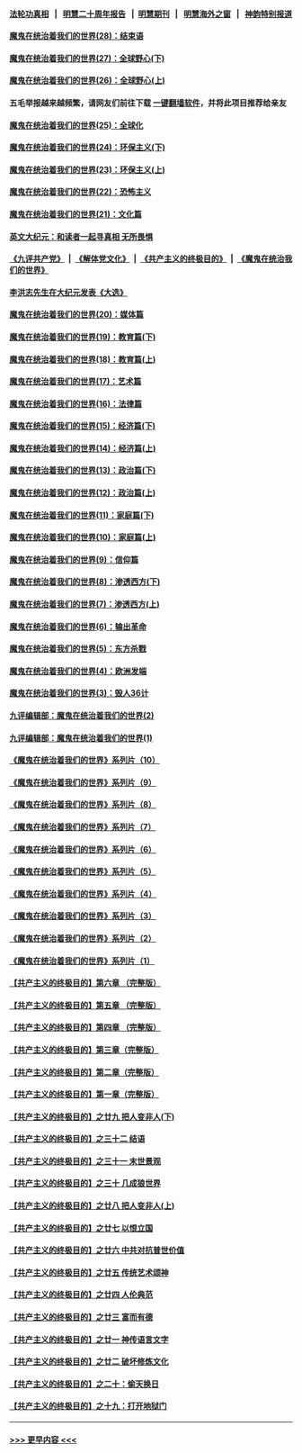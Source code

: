 #### [法轮功真相](https://github.com/gfw-breaker/truth/blob/master/README.md?t=0) &nbsp;&nbsp;|&nbsp;&nbsp; [明慧二十周年报告](https://github.com/gfw-breaker/mh-reports/blob/master/README.md?t=0) &nbsp;&nbsp;|&nbsp;&nbsp;[明慧期刊](https://github.com/gfw-breaker/mh-qikan) &nbsp;&nbsp;|&nbsp;&nbsp; [明慧海外之窗](https://github.com/gfw-breaker/mh-news/blob/master/README.md?t=0) &nbsp;&nbsp;|&nbsp;&nbsp; [神韵特别报道](https://github.com/gfw-breaker/mh-news/blob/master/shenyun.md?t=0)
#### [魔鬼在统治着我们的世界(28)：结束语](../pages/nsc422/n10936246.md?t=07122151) 
#### [魔鬼在统治着我们的世界(27)：全球野心(下)](../pages/nsc422/n10928319.md?t=07122151) 
#### [魔鬼在统治着我们的世界(26)：全球野心(上)](../pages/nsc422/n10900318.md?t=07122151) 
#### 五毛举报越来越频繁，请网友们前往下载 [一键翻墙软件](https://github.com/gfw-breaker/ssr-accounts)，并将此项目推荐给亲友
#### [魔鬼在统治着我们的世界(25)：全球化](../pages/nsc422/n10788205.md?t=07122151) 
#### [魔鬼在统治着我们的世界(24)：环保主义(下)](../pages/nsc422/n10695307.md?t=07122151) 
#### [魔鬼在统治着我们的世界(23)：环保主义(上)](../pages/nsc422/n10688613.md?t=07122151) 
#### [魔鬼在统治着我们的世界(22)：恐怖主义](../pages/nsc422/n10614727.md?t=07122151) 
#### [魔鬼在统治着我们的世界(21)：文化篇](../pages/nsc422/n10597706.md?t=07122151) 
#### [英文大纪元：和读者一起寻真相 无所畏惧](../pages/nsc422/n12542027.md?t=07122151) 
#### [《九评共产党》](https://github.com/begood0513/9ping.md/blob/master/README.md) &nbsp;|&nbsp; [《解体党文化》](../../../../jtdwh.md/blob/master/README.md)  &nbsp;|&nbsp; [《共产主义的终极目的》](../../../../gczydzjmd.md/blob/master/README.md) &nbsp;|&nbsp; [《魔鬼在统治我们的世界》](../../../../mgztzwmdsj.md/blob/master/README.md) 
#### [李洪志先生在大纪元发表《大选》](../pages/nsc422/n12534746.md?t=07122151) 
#### [魔鬼在统治着我们的世界(20)：媒体篇](../pages/nsc422/n10586579.md?t=07122151) 
#### [魔鬼在统治着我们的世界(19)：教育篇(下)](../pages/nsc422/n10564808.md?t=07122151) 
#### [魔鬼在统治着我们的世界(18)：教育篇(上)](../pages/nsc422/n10526970.md?t=07122151) 
#### [魔鬼在统治着我们的世界(17)：艺术篇](../pages/nsc422/n10499093.md?t=07122151) 
#### [魔鬼在统治着我们的世界(16)：法律篇](../pages/nsc422/n10485969.md?t=07122151) 
#### [魔鬼在统治着我们的世界(15)：经济篇(下)](../pages/nsc422/n10469975.md?t=07122151) 
#### [魔鬼在统治着我们的世界(14)：经济篇(上)](../pages/nsc422/n10457370.md?t=07122151) 
#### [魔鬼在统治着我们的世界(13)：政治篇(下)](../pages/nsc422/n10448270.md?t=07122151) 
#### [魔鬼在统治着我们的世界(12)：政治篇(上)](../pages/nsc422/n10444576.md?t=07122151) 
#### [魔鬼在统治着我们的世界(11)：家庭篇(下)](../pages/nsc422/n10440961.md?t=07122151) 
#### [魔鬼在统治着我们的世界(10)：家庭篇(上)](../pages/nsc422/n10435448.md?t=07122151) 
#### [魔鬼在统治着我们的世界(9)：信仰篇](../pages/nsc422/n10432159.md?t=07122151) 
#### [魔鬼在统治着我们的世界(8)：渗透西方(下)](../pages/nsc422/n10429603.md?t=07122151) 
#### [魔鬼在统治着我们的世界(7)：渗透西方(上)](../pages/nsc422/n10426013.md?t=07122151) 
#### [魔鬼在统治着我们的世界(6)：输出革命](../pages/nsc422/n10421536.md?t=07122151) 
#### [魔鬼在统治着我们的世界(5)：东方杀戮](../pages/nsc422/n10417707.md?t=07122151) 
#### [魔鬼在统治着我们的世界(4)：欧洲发端](../pages/nsc422/n10414890.md?t=07122151) 
#### [魔鬼在统治着我们的世界(3)：毁人36计](../pages/nsc422/n10411583.md?t=07122151) 
#### [九评编辑部：魔鬼在统治着我们的世界(2)](../pages/nsc422/n10410036.md?t=07122151) 
#### [九评编辑部：魔鬼在统治着我们的世界(1)](../pages/nsc422/n10406825.md?t=07122151) 
#### [《魔鬼在统治着我们的世界》系列片（10）](../pages/nsc422/n12292670.md?t=07122151) 
#### [《魔鬼在统治着我们的世界》系列片（9）](../pages/nsc422/n12290859.md?t=07122151) 
#### [《魔鬼在统治着我们的世界》系列片（8）](../pages/nsc422/n12287445.md?t=07122151) 
#### [《魔鬼在统治着我们的世界》系列片（7）](../pages/nsc422/n12283425.md?t=07122151) 
#### [《魔鬼在统治着我们的世界》系列片（6）](../pages/nsc422/n12282314.md?t=07122151) 
#### [《魔鬼在统治着我们的世界》系列片（5）](../pages/nsc422/n12281419.md?t=07122151) 
#### [《魔鬼在统治着我们的世界》系列片（4）](../pages/nsc422/n12274024.md?t=07122151) 
#### [《魔鬼在统治着我们的世界》系列片（3）](../pages/nsc422/n12271322.md?t=07122151) 
#### [《魔鬼在统治着我们的世界》系列片（2）](../pages/nsc422/n12269049.md?t=07122151) 
#### [《魔鬼在统治着我们的世界》系列片（1）](../pages/nsc422/n12267575.md?t=07122151) 
#### [【共产主义的终极目的】第六章 （完整版）](../pages/nsc422/n11428913.md?t=07122151) 
#### [【共产主义的终极目的】第五章 （完整版）](../pages/nsc422/n11428912.md?t=07122151) 
#### [【共产主义的终极目的】第四章 （完整版）](../pages/nsc422/n11428907.md?t=07122151) 
#### [【共产主义的终极目的】第三章（完整版）](../pages/nsc422/n11428848.md?t=07122151) 
#### [【共产主义的终极目的】第二章（完整版）](../pages/nsc422/n11428831.md?t=07122151) 
#### [【共产主义的终极目的】第一章（完整版）](../pages/nsc422/n11417651.md?t=07122151) 
#### [【共产主义的终极目的】之廿九 把人变非人(下)](../pages/nsc422/n11344140.md?t=07122151) 
#### [【共产主义的终极目的】之三十二 结语](../pages/nsc422/n11360535.md?t=07122151) 
#### [【共产主义的终极目的】之三十一 末世景观](../pages/nsc422/n11351129.md?t=07122151) 
#### [【共产主义的终极目的】之三十 几成狼世界](../pages/nsc422/n11348280.md?t=07122151) 
#### [【共产主义的终极目的】之廿八 把人变非人(上)](../pages/nsc422/n11340492.md?t=07122151) 
#### [【共产主义的终极目的】之廿七 以恨立国](../pages/nsc422/n11336944.md?t=07122151) 
#### [【共产主义的终极目的】之廿六 中共对抗普世价值](../pages/nsc422/n11324785.md?t=07122151) 
#### [【共产主义的终极目的】之廿五 传统艺术颂神](../pages/nsc422/n11296396.md?t=07122151) 
#### [【共产主义的终极目的】之廿四 人伦典范](../pages/nsc422/n11296397.md?t=07122151) 
#### [【共产主义的终极目的】之廿三 富而有德](../pages/nsc422/n11283598.md?t=07122151) 
#### [【共产主义的终极目的】之廿一 神传语言文字](../pages/nsc422/n11263265.md?t=07122151) 
#### [【共产主义的终极目的】之廿二 破坏修炼文化](../pages/nsc422/n11245728.md?t=07122151) 
#### [【共产主义的终极目的】之二十：偷天换日](../pages/nsc422/n11238846.md?t=07122151) 
#### [【共产主义的终极目的】之十九：打开地狱门](../pages/nsc422/n11206376.md?t=07122151) 

----
#### [ >>> 更早内容 <<< ](../indexes/nsc422-earlier.md)
